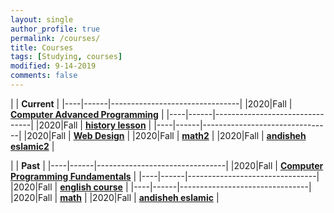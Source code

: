 ```yaml
---
layout: single
author_profile: true
permalink: /courses/
title: Courses
tags: [Studying, courses]
modified: 9-14-2019
comments: false
---
```

|           | **Current**                    |
|----|------|--------------------------------|
|2020|Fall  | **<a href="">Computer Advanced Programming</a>**         |
|----|------|--------------------------------|
|2020|Fall  | **<a href="/ds98/">history lesson</a>** |
|----|------|--------------------------------|
|2020|Fall  | **<a href="">Web Design</a>** |
|2020|Fall  | **<a href="">math2</a>** |
|2020|Fall  | **<a href="">andisheh eslamic2</a>** |

|           | **Past**                       |
|----|------|--------------------------------|
|2020|Fall  | **<a href="">Computer Programming Fundamentals</a>**         |
|----|------|--------------------------------|
|2020|Fall  | **<a href="/ds98/">english course</a>** |
|----|------|--------------------------------|
|2020|Fall  | **<a href="">math</a>** |
|2020|Fall  | **<a href="">andisheh eslamic</a>** |

<!-- |           | **Past**                       |
|----|------|--------------------------------|
|2019|Spring| **<a href="/ad97/"></a>**         |
|----|------|--------------------------------|
|2019|Spring| **<a href="/ap97/">Advanced Programming - C#</a>** |
|----|------|--------------------------------|
|2019|Spring| **<a href="/nlp97/">Natural Language Processing (Undergraduate)</a>** |
|----|------|--------------------------------|
|2018|Fall  | **<a href="/ds97/">Data Structures</a>**            |
|----|------|--------------------------------|
|2018|Fall  | **Advanced Programming - C#** |
|----|------|--------------------------------------------|
|2018|Fall  | **Natural Language Processing (Graduate)** |
|----|------|--------------------------------------------|
|2018|Spring| **Advanced Programming - C#**             |
|----|------|--------------------------------------------|
|2018|Spring| **Natural Language Processing (Undergraduate)** | -->
